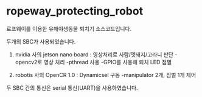 # ropeway_protecting_robot

로프웨이를 이용한 유해야생동물 퇴치기 소스코드입니다.

두개의 SBC가 사용되었습니다.
1) nvidia 사의 jetson nano board : 영상처리로 사람/멧돼지/고라니 판단
-opencv2로 영상 처리
-pthread 사용
-GPIO를 사용해 퇴치 LED 점멸


    
2) robotis 사의 OpenCR 1.0 : Dynamicsel 구동
    -manipulator 2개, 짐벌 1개 제어
    
    



두 SBC 간의 통신은 serial 통신(UART)을 사용하였습니다.
